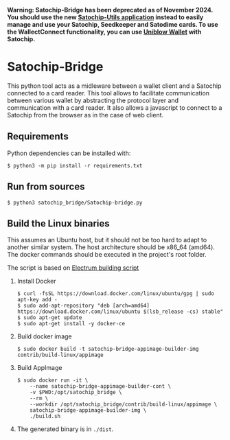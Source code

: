 **Warning: Satochip-Bridge has been deprecated as of November 2024. You should use the new [Satochip-Utils application](https://github.com/Toporin/Satochip-Utils) instead to easily manage and use your Satochip, Seedkeeper and Satodime cards. To use the WallectConnect functionality, you can use [Uniblow Wallet](https://uniblow.org/) with Satochip.**

# Satochip-Bridge

This python tool acts as a midleware between a wallet client and a Satochip connected to a card reader. 
This tool allows to facilitate communication between various wallet by abstracting the protocol layer and communication with a card reader.
It also allows a javascript to connect to a Satochip from the browser as in the case of web client.

## Requirements

Python dependencies can be installed with:
    
    $ python3 -m pip install -r requirements.txt
    

## Run from sources
    
    $ python3 satochip_bridge/Satochip-bridge.py
    

## Build the Linux binaries

This assumes an Ubuntu host, but it should not be too hard to adapt to another
similar system. The host architecture should be x86_64 (amd64).
The docker commands should be executed in the project's root folder.

The script is based on [Electrum building script](https://github.com/spesmilo/electrum/tree/master/contrib/build-linux/appimage)

1. Install Docker

    ```
    $ curl -fsSL https://download.docker.com/linux/ubuntu/gpg | sudo apt-key add -
    $ sudo add-apt-repository "deb [arch=amd64] https://download.docker.com/linux/ubuntu $(lsb_release -cs) stable"
    $ sudo apt-get update
    $ sudo apt-get install -y docker-ce
    ```

2. Build docker image
    ```
	$ sudo docker build -t satochip-bridge-appimage-builder-img contrib/build-linux/appimage
    ```
	
3. Build AppImage
    ```
	$ sudo docker run -it \
		--name satochip-bridge-appimage-builder-cont \
		-v $PWD:/opt/satochip_bridge \
		--rm \
		--workdir /opt/satochip_bridge/contrib/build-linux/appimage \
		satochip-bridge-appimage-builder-img \
		./build.sh
    ```

4. The generated binary is in `./dist`.
